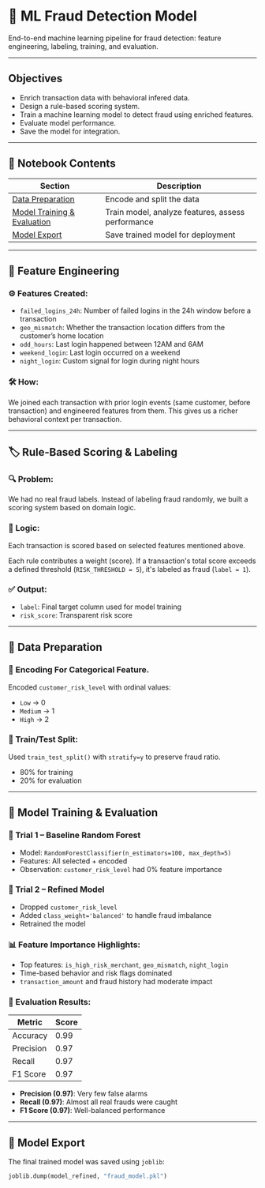 # 🎯 ML Fraud Detection Model

End-to-end machine learning pipeline for fraud detection: feature engineering, labeling, training, and evaluation.

---

## Objectives

- Enrich transaction data with behavioral infered data.
- Design a rule-based scoring system.
- Train a machine learning model to detect fraud using enriched features.
- Evaluate model performance.
- Save the model for integration.

---

## 📂 Notebook Contents

| Section | Description |
|--------|-------------|
| [Data Preparation](#-data-preparation) | Encode and split the data |
| [Model Training & Evaluation](#-model-training--evaluation) | Train model, analyze features, assess performance |
| [Model Export](#-model-export) | Save trained model for deployment |

---

## 🧪 Feature Engineering

### ⚙️ Features Created:
- `failed_logins_24h`: Number of failed logins in the 24h window before a transaction
- `geo_mismatch`: Whether the transaction location differs from the customer’s home location
- `odd_hours`: Last login happened between 12AM and 6AM
- `weekend_login`: Last login occurred on a weekend
- `night_login`: Custom signal for login during night hours

### 🛠️ How:
We joined each transaction with prior login events (same customer, before transaction) and engineered features from them. This gives us a richer behavioral context per transaction.

---

## 🏷️ Rule-Based Scoring & Labeling

### 🔍 Problem:
We had no real fraud labels. Instead of labeling fraud randomly, we built a scoring system based on domain logic.

### 📐 Logic:
Each transaction is scored based on selected features mentioned above. 

Each rule contributes a weight (score). If a transaction's total score exceeds a defined threshold (`RISK_THRESHOLD = 5`), it's labeled as fraud (`label = 1`).

### ✅ Output:
- `label`: Final target column used for model training
- `risk_score`: Transparent risk score

---

## 🧹 Data Preparation

### 🔄 Encoding For Categorical Feature.
Encoded `customer_risk_level` with ordinal values:
- `Low` → 0
- `Medium` → 1
- `High` → 2

### 🧪 Train/Test Split:
Used `train_test_split()` with `stratify=y` to preserve fraud ratio.
- 80% for training
- 20% for evaluation

---

## 🌲 Model Training & Evaluation

### 🧠 Trial 1 – Baseline Random Forest
- Model: `RandomForestClassifier(n_estimators=100, max_depth=5)`
- Features: All selected + encoded
- Observation: `customer_risk_level` had 0% feature importance

### 🔁 Trial 2 – Refined Model
- Dropped `customer_risk_level`
- Added `class_weight='balanced'` to handle fraud imbalance
- Retrained the model

### 📊 Feature Importance Highlights:
- Top features: `is_high_risk_merchant`, `geo_mismatch`, `night_login`
- Time-based behavior and risk flags dominated
- `transaction_amount` and fraud history had moderate impact

### 🧾 Evaluation Results:
| Metric     | Score |
|------------|-------|
| Accuracy   | 0.99  |
| Precision  | 0.97  |
| Recall     | 0.97  |
| F1 Score   | 0.97  |

- **Precision (0.97)**: Very few false alarms
- **Recall (0.97)**: Almost all real frauds were caught
- **F1 Score (0.97)**: Well-balanced performance

---

## 💾 Model Export

The final trained model was saved using `joblib`:

```python
joblib.dump(model_refined, "fraud_model.pkl")
